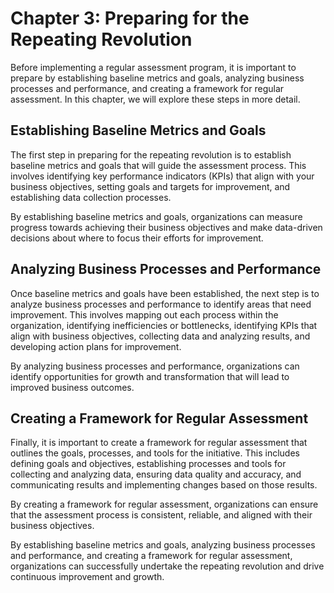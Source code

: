 Chapter 3: Preparing for the Repeating Revolution
=================================================

Before implementing a regular assessment program, it is important to prepare by establishing baseline metrics and goals, analyzing business processes and performance, and creating a framework for regular assessment. In this chapter, we will explore these steps in more detail.

Establishing Baseline Metrics and Goals
---------------------------------------

The first step in preparing for the repeating revolution is to establish baseline metrics and goals that will guide the assessment process. This involves identifying key performance indicators (KPIs) that align with your business objectives, setting goals and targets for improvement, and establishing data collection processes.

By establishing baseline metrics and goals, organizations can measure progress towards achieving their business objectives and make data-driven decisions about where to focus their efforts for improvement.

Analyzing Business Processes and Performance
--------------------------------------------

Once baseline metrics and goals have been established, the next step is to analyze business processes and performance to identify areas that need improvement. This involves mapping out each process within the organization, identifying inefficiencies or bottlenecks, identifying KPIs that align with business objectives, collecting data and analyzing results, and developing action plans for improvement.

By analyzing business processes and performance, organizations can identify opportunities for growth and transformation that will lead to improved business outcomes.

Creating a Framework for Regular Assessment
-------------------------------------------

Finally, it is important to create a framework for regular assessment that outlines the goals, processes, and tools for the initiative. This includes defining goals and objectives, establishing processes and tools for collecting and analyzing data, ensuring data quality and accuracy, and communicating results and implementing changes based on those results.

By creating a framework for regular assessment, organizations can ensure that the assessment process is consistent, reliable, and aligned with their business objectives.

By establishing baseline metrics and goals, analyzing business processes and performance, and creating a framework for regular assessment, organizations can successfully undertake the repeating revolution and drive continuous improvement and growth.



